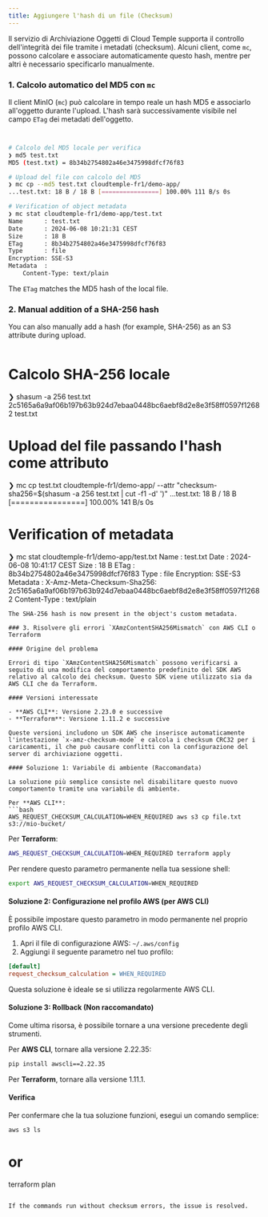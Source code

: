 ```yaml
---
title: Aggiungere l'hash di un file (Checksum)
---
```


Il servizio di Archiviazione Oggetti di Cloud Temple supporta il controllo dell'integrità dei file tramite i metadati (checksum). Alcuni client, come `mc`, possono calcolare e associare automaticamente questo hash, mentre per altri è necessario specificarlo manualmente.

### 1. Calcolo automatico del MD5 con `mc`

Il client MinIO (`mc`) può calcolare in tempo reale un hash MD5 e associarlo all'oggetto durante l'upload. L'hash sarà successivamente visibile nel campo `ETag` dei metadati dell'oggetto.

```bash


# Calcolo del MD5 locale per verifica
❯ md5 test.txt
MD5 (test.txt) = 8b34b2754802a46e3475998dfcf76f83

# Upload del file con calcolo del MD5
❯ mc cp --md5 test.txt cloudtemple-fr1/demo-app/
...test.txt: 18 B / 18 B [================] 100.00% 111 B/s 0s

# Verification of object metadata
❯ mc stat cloudtemple-fr1/demo-app/test.txt
Name      : test.txt
Date      : 2024-06-08 10:21:31 CEST
Size      : 18 B
ETag      : 8b34b2754802a46e3475998dfcf76f83
Type      : file
Encryption: SSE-S3
Metadata  :
    Content-Type: text/plain
```
The `ETag` matches the MD5 hash of the local file.

### 2. Manual addition of a SHA-256 hash

You can also manually add a hash (for example, SHA-256) as an S3 attribute during upload.

```bash
```

# Calcolo SHA-256 locale
❯ shasum -a 256 test.txt
2c5165a6a9af06b197b63b924d7ebaa0448bc6aebf8d2e8e3f58ff0597f12682  test.txt

# Upload del file passando l'hash come attributo
❯ mc cp test.txt cloudtemple-fr1/demo-app/ --attr "checksum-sha256=$(shasum -a 256 test.txt | cut -f1 -d' ')"
...test.txt: 18 B / 18 B [================] 100.00% 141 B/s 0s

# Verification of metadata
❯ mc stat cloudtemple-fr1/demo-app/test.txt
Name      : test.txt
Date      : 2024-06-08 10:41:17 CEST
Size      : 18 B
ETag      : 8b34b2754802a46e3475998dfcf76f83
Type      : file
Encryption: SSE-S3
Metadata  :
    X-Amz-Meta-Checksum-Sha256: 2c5165a6a9af06b197b63b924d7ebaa0448bc6aebf8d2e8e3f58ff0597f12682
    Content-Type              : text/plain
```
The SHA-256 hash is now present in the object's custom metadata.

### 3. Risolvere gli errori `XAmzContentSHA256Mismatch` con AWS CLI o Terraform

#### Origine del problema

Errori di tipo `XAmzContentSHA256Mismatch` possono verificarsi a seguito di una modifica del comportamento predefinito del SDK AWS relativo al calcolo dei checksum. Questo SDK viene utilizzato sia da AWS CLI che da Terraform.

#### Versioni interessate

- **AWS CLI**: Versione 2.23.0 e successive
- **Terraform**: Versione 1.11.2 e successive

Queste versioni includono un SDK AWS che inserisce automaticamente l'intestazione `x-amz-checksum-mode` e calcola i checksum CRC32 per i caricamenti, il che può causare conflitti con la configurazione del server di archiviazione oggetti.

#### Soluzione 1: Variabile di ambiente (Raccomandata)

La soluzione più semplice consiste nel disabilitare questo nuovo comportamento tramite una variabile di ambiente.

Per **AWS CLI**:
```bash
AWS_REQUEST_CHECKSUM_CALCULATION=WHEN_REQUIRED aws s3 cp file.txt s3://mio-bucket/
```

Per **Terraform**:
```bash
AWS_REQUEST_CHECKSUM_CALCULATION=WHEN_REQUIRED terraform apply
```

Per rendere questo parametro permanente nella tua sessione shell:
```bash
export AWS_REQUEST_CHECKSUM_CALCULATION=WHEN_REQUIRED
```

#### Soluzione 2: Configurazione nel profilo AWS (per AWS CLI)

È possibile impostare questo parametro in modo permanente nel proprio profilo AWS CLI.

1.  Apri il file di configurazione AWS: `~/.aws/config`
2.  Aggiungi il seguente parametro nel tuo profilo:

```ini
[default]
request_checksum_calculation = WHEN_REQUIRED
```

Questa soluzione è ideale se si utilizza regolarmente AWS CLI.

#### Soluzione 3: Rollback (Non raccomandato)

Come ultima risorsa, è possibile tornare a una versione precedente degli strumenti.

Per **AWS CLI**, tornare alla versione 2.22.35:
```bash
pip install awscli==2.22.35
```

Per **Terraform**, tornare alla versione 1.11.1.

#### Verifica

Per confermare che la tua soluzione funzioni, esegui un comando semplice:

```bash
aws s3 ls
```

# or
terraform plan
```

If the commands run without checksum errors, the issue is resolved.